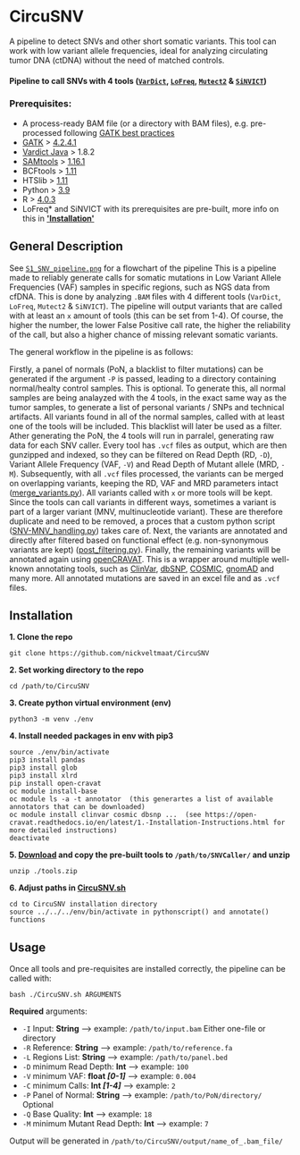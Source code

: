 # CircuSNV
A pipeline to detect SNVs and other short somatic variants. This tool can work with low variant allele frequencies, ideal for analyzing circulating tumor DNA (ctDNA) without the need of matched controls. 

#### **Pipeline to call SNVs with 4 tools ([`VarDict`](https://pubmed.ncbi.nlm.nih.gov/27060149/), [`LoFreq`](https://www.ncbi.nlm.nih.gov/pmc/articles/PMC3526318/), [`Mutect2`](https://www.biorxiv.org/content/10.1101/861054v1) & [`SiNVICT`](https://pubmed.ncbi.nlm.nih.gov/27531099/))**


### Prerequisites:
 * A process-ready BAM file (or a directory with BAM files), e.g. pre-processed following [GATK best practices](https://gatk.broadinstitute.org/hc/en-us/articles/360035535912-Data-pre-processing-for-variant-discovery)
 * [GATK](https://gatk.broadinstitute.org/hc/en-us) > [4.2.4.1](https://github.com/broadinstitute/gatk/releases/tag/4.2.4.1)
 * [Vardict Java](https://bioconda.github.io/recipes/vardict-java/README.html) > 1.8.2
 * [SAMtools](http://www.htslib.org/) > [1.16.1](http://www.htslib.org/download/)
 * BCFtools > [1.11](http://www.htslib.org/download/)
 * HTSlib > [1.11](http://www.htslib.org/download/)
 * Python > [3.9](https://www.python.org/downloads/release/python-390/)
 * R > [4.0.3](https://cran.r-project.org/bin/windows/base/)
 * LoFreq* and SiNVICT with its prerequisites are pre-built, more info on this in [__'Installation'__](https://github.com/nickveltmaat/SNVcaller/blob/main/README.md#installation)

## General Description
See [`S1_SNV_pipeline.png`](https://github.com/nickveltmaat/CircuSNV/blob/main/S1_SNV_pipeline.png) for a flowchart of the pipeline
This is a pipeline made to reliably generate calls for somatic mutations in Low Variant Allele Frequencies (VAF) samples in specific regions, such as NGS data from cfDNA. This is done by analyzing `.BAM` files with 4 different tools (`VarDict`, `LoFreq`, `Mutect2` & `SiNVICT`). The pipeline will output variants that are called with at least an `x` amount of tools (this can be set from 1-4). Of course, the higher the number, the lower False Positive call rate, the higher the reliability of the call, but also a higher chance of missing relevant somatic variants. 

The general workflow in the pipeline is as follows: 

Firstly, a panel of normals (PoN, a blacklist to filter mutations) can be generated if the argument `-P` is passed, leading to a directory containing normal/healty control samples. This is optional. To generate this, all normal samples are being analayzed with the 4 tools, in the exact same way as the tumor samples, to generate a list of personal variants / SNPs and technical artifacts. All variants found in all of the normal samples, called with at least one of the tools will be included. This blacklist will later be used as a filter.
Ather generating the PoN, the 4 tools will run in parralel, generating raw data for each SNV caller. Every tool has `.vcf` files as output, which are then gunzipped and indexed, so they can be filtered on Read Depth (RD, `-D`), Variant Allele Frequency (VAF, `-V`) and Read Depth of Mutant allele (MRD, `-M`). Subsequently, with all `.vcf` files processed, the variants can be merged on overlapping variants, keeping the RD, VAF and MRD parameters intact ([merge_variants.py](https://github.com/nickveltmaat/CircuSNV/blob/main/merge_variants.py)). All variants called with `x` or more tools will be kept. Since the tools can call variants in different ways, sometimes a variant is part of a larger variant (MNV, multinucleotide variant). These are therefore duplicate and need to be removed, a proces that a custom python script ([SNV-MNV_handling.py](https://github.com/nickveltmaat/CircuSNV/blob/main/SNV-MNV_handling.py)) takes care of. Next, the variants are annotated and directly after filtered based on functional effect (e.g. non-synonymous variants are kept) ([post_filtering.py](https://github.com/nickveltmaat/CircuSNV/blob/main/post_filtering.py)). Finally, the remaining variants will be annotated again using [openCRAVAT](https://opencravat.org/). This is a wrapper around multiple well-known annotating tools, such as [ClinVar](https://www.ncbi.nlm.nih.gov/clinvar/), [dbSNP](https://www.ncbi.nlm.nih.gov/snp/), [COSMIC](https://cancer.sanger.ac.uk/cosmic), [gnomAD](https://gnomad.broadinstitute.org/) and many more. All annotated mutations are saved in an excel file and as `.vcf` files. 


## Installation
**1. Clone the repo**

`git clone https://github.com/nickveltmaat/CircuSNV`

**2. Set working directory to the repo**

`cd /path/to/CircuSNV`

**3. Create python virtual environment (env)**

`python3 -m venv ./env`

**4. Install needed packages in env with pip3**

```
source ./env/bin/activate
pip3 install pandas
pip3 install glob
pip3 install xlrd
pip install open-cravat
oc module install-base
oc module ls -a -t annotator  (this generartes a list of available annotators that can be downloaded)
oc module install clinvar cosmic dbsnp ...  (see https://open-cravat.readthedocs.io/en/latest/1.-Installation-Instructions.html for more detailed instructions)
deactivate
```

**5. [Download](https://drive.google.com/drive/folders/1QBt0NdPqjQU_y-A7omxoyiPfl1DL65Xn?usp=sharing) and copy the pre-built tools to `/path/to/SNVCaller/` and unzip**
 
`unzip ./tools.zip`
 
**6. Adjust paths in [CircuSNV.sh](https://github.com/nickveltmaat/CircuSNV/blob/main/CircuSNV.sh)**
 
```
cd to CircuSNV installation directory
source ../../../env/bin/activate in pythonscript() and annotate() functions
```
 

## Usage
Once all tools and pre-requisites are installed correctly, the pipeline can be called with: 

`bash ./CircuSNV.sh ARGUMENTS`

**Required** arguments:
- `-I` Input:              **String**   --> example: `/path/to/input.bam` Either one-file or directory
- `-R` Reference:          **String**    --> example: `/path/to/reference.fa`
- `-L` Regions List:       **String**    --> example: `/path/to/panel.bed`
- `-D` minimum Read Depth:  **Int**       --> example: `100`
- `-V` minimum VAF:         __float *[0-1]*__  --> example: `0.004`
- `-C` minimum Calls:       __Int *[1-4]*__ --> example: `2`
- `-P` Panel of Normal:     **String** --> example: `/path/to/PoN/directory/` Optional
- `-Q` Base Quality:        **Int**  --> example: `18`
- `-M` minimum Mutant Read Depth:   **Int**  --> example: `7`

Output will be generated in `/path/to/CircuSNV/output/name_of_.bam_file/`
